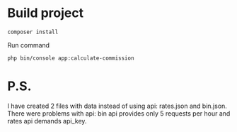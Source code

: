 # Build project

```
composer install
```

Run command
```
php bin/console app:calculate-commission
```

# P.S.

I have created 2 files with data instead of using api: rates.json and bin.json. There were problems with api: bin api provides only 5 requests per hour and rates api demands api_key.
